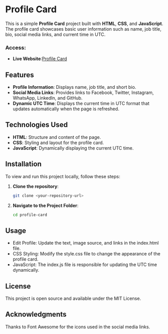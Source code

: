 # Profile Card

This is a simple **Profile Card** project built with **HTML**, **CSS**, and **JavaScript**. The profile card showcases basic user information such as name, job title, bio, social media links, and current time in UTC.

### Access:
- **Live Website**:[Profile Card](fopefoluwaikufisile.github.io/HNG-profile-card-Project/)

## Features
- **Profile Information**: Displays name, job title, and short bio.
- **Social Media Links**: Provides links to Facebook, Twitter, Instagram, WhatsApp, LinkedIn, and GitHub.
- **Dynamic UTC Time**: Displays the current time in UTC format that updates automatically when the page is refreshed.

## Technologies Used
- **HTML**: Structure and content of the page.
- **CSS**: Styling and layout for the profile card.
- **JavaScript**: Dynamically displaying the current UTC time.

## Installation

To view and run this project locally, follow these steps:

1. **Clone the repository**:
   ```bash
   git clone <your-repository-url>
2. **Navigate to the Project Folder**:
   ```bash
   cd profile-card

## Usage
- Edit Profile: Update the text, image source, and links in the index.html file.
- CSS Styling: Modify the style.css file to change the appearance of the profile card.
- JavaScript: The index.js file is responsible for updating the UTC time dynamically.

## License
This project is open source and available under the MIT License.

## Acknowledgments
Thanks to Font Awesome for the icons used in the social media links.


